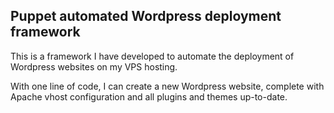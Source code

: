 ## Puppet automated Wordpress deployment framework

This is a framework I have developed to automate the deployment of Wordpress websites on my VPS hosting.

With one line of code, I can create a new Wordpress website, complete with Apache vhost configuration and all plugins and themes up-to-date.
